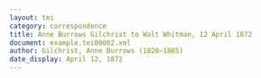 ```yaml
---
layout: tei
category: correspondence
title: Anne Burrows Gilchrist to Walt Whitman, 12 April 1872
document: example.tei00002.xml
author: Gilchrist, Anne Burrows (1828–1885)
date_display: April 12, 1872
---
```

